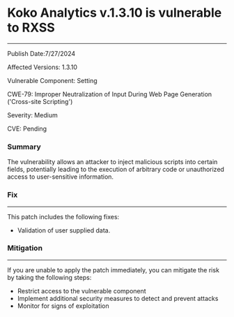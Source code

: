 # Koko Analytics v.1.3.10 is vulnerable to RXSS

-------------------

Publish Date:7/27/2024

Affected Versions: 1.3.10

Vulnerable Component: Setting 

CWE-79: Improper Neutralization of Input During Web Page Generation ('Cross-site Scripting')

Severity: Medium

CVE: Pending


### Summary

The vulnerability allows an attacker to inject malicious scripts into certain fields, potentially leading to the execution of arbitrary code or unauthorized access to user-sensitive information.


### Fix
----

This patch includes the following fixes:

* Validation of user supplied data.

### Mitigation
-------------

If you are unable to apply the patch immediately, you can mitigate the risk by taking the following steps:

* Restrict access to the vulnerable component
* Implement additional security measures to detect and prevent attacks
* Monitor for signs of exploitation


